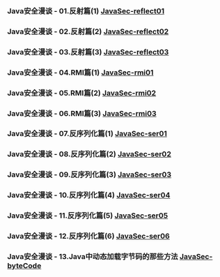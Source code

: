 ### Java安全漫谈 - 01.反射篇(1)  [JavaSec-reflect01](https://github.com/decrypt0n/JavaSec-reflect01)
### Java安全漫谈 - 02.反射篇(2)  [JavaSec-reflect02](https://github.com/decrypt0n/JavaSec-reflect02)
### Java安全漫谈 - 03.反射篇(3)  [JavaSec-reflect03](https://github.com/decrypt0n/JavaSec-reflect03)
### Java安全漫谈 - 04.RMI篇(1)  [JavaSec-rmi01](https://github.com/decrypt0n/JavaSec-rmi01)
### Java安全漫谈 - 05.RMI篇(2)  [JavaSec-rmi02](https://github.com/decrypt0n/JavaSec-rmi02)
### Java安全漫谈 - 06.RMI篇(3)  [JavaSec-rmi03](https://github.com/decrypt0n/JavaSec-rmi03)
### Java安全漫谈 - 07.反序列化篇(1)  [JavaSec-ser01](https://github.com/decrypt0n/JavaSec-ser01)
### Java安全漫谈 - 08.反序列化篇(2)  [JavaSec-ser02](https://github.com/decrypt0n/JavaSec-ser02)
### Java安全漫谈 - 09.反序列化篇(3)  [JavaSec-ser03](https://github.com/decrypt0n/JavaSec-ser03)
### Java安全漫谈 - 10.反序列化篇(4)  [JavaSec-ser04](https://github.com/decrypt0n/JavaSec-ser04)
### Java安全漫谈 - 11.反序列化篇(5)  [JavaSec-ser05](https://github.com/decrypt0n/JavaSec-ser05)
### Java安全漫谈 - 12.反序列化篇(6)  [JavaSec-ser06](https://github.com/decrypt0n/JavaSec-ser06)
### Java安全漫谈 - 13.Java中动态加载字节码的那些方法  [JavaSec-byteCode](https://github.com/d3rypt0n/JavaSec-byteCode)

